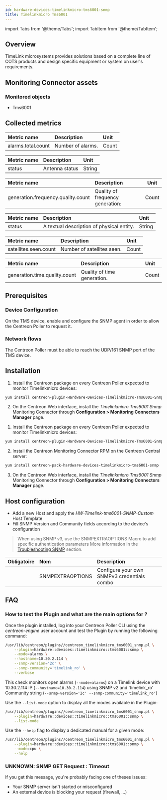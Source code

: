 ```yaml
---
id: hardware-devices-timelinkmicro-tms6001-snmp
title: Timelinkmicro Tms6001
---
```

import Tabs from '@theme/Tabs';
import TabItem from '@theme/TabItem';


## Overview

TimeLink microsystems provides solutions based on a complete line of COTS products and 
design specific equipment or system on user's requirements. 

## Monitoring Connector assets

### Monitored objects

* Tms6001                  

## Collected metrics

<Tabs groupId="sync">
<TabItem value="Alarms" label="Alarms">

| Metric name             | Description        | Unit  |
| :---------------------- | :----------------- | :---- |
| alarms.total.count      | Number of alarms.  | Count |

</TabItem>
<TabItem value="Antenna" label="Antenna">

| Metric name | Description    | Unit   |
|:------------|:---------------|:-------|
| status      | Antenna status | String |

</TabItem>
<TabItem value="Frequency" label="Frequency">

| Metric name                              | Description                       | Unit  | 
| :--------------------------------------- | :-------------------------------- |------ |
| generation.frequency.quality.count       | Quality of frequency generation:  | Count |

</TabItem>
<TabItem value="Gnss" label="Gnss">

| Metric name | Description                               | Unit   |
|:------------|:------------------------------------------|:-------|
| status      | A textual description of physical entity. | String |

</TabItem>
<TabItem value="Satellites" label="Satellites">

| Metric name                   | Description                | Unit  |
| :---------------------------- | :------------------------- | :---- |
| satellites.seen.count         | Number of satellites seen. | Count |

</TabItem>
<TabItem value="Time" label="Time">

| Metric name                   | Description                 | Unit  |
| :---------------------------- | :-------------------------- | :---- |
| generation.time.quality.count | Quality of time generation. | Count |

</TabItem>
</Tabs>

## Prerequisites

### Device Configuration

On the TMS device, enable and configure the SNMP agent in order to allow the Centreon Poller to request it.

### Network flows

The Centreon Poller must be able to reach the UDP/161 SNMP port of the TMS device.

## Installation

<Tabs groupId="sync">
<TabItem value="Online License" label="Online License">

1. Install the Centreon package on every Centreon Poller expected to monitor Timelinkmicro devices:

```bash
yum install centreon-plugin-Hardware-Devices-Timelinkmicro-Tms6001-Snmp
```

2. On the Centreon Web interface, install the *Timelinkmicro Tms6001 Snmp* Monitoring Connector 
through **Configuration > Monitoring Connectors Manager** page.

</TabItem>
<TabItem value="Offline License" label="Offline License">

1. Install the Centreon package on every Centreon Poller expected to monitor Timelinkmicro devices:

```bash
yum install centreon-plugin-Hardware-Devices-Timelinkmicro-Tms6001-Snmp
```

2. Install the Centreon Monitoring Connector RPM on the Centreon Central server:

```bash
yum install centreon-pack-hardware-devices-timelinkmicro-tms6001-snmp
```

3. On the Centreon Web interface, install the *Timelinkmicro Tms6001 Snmp* Monitoring Connector 
through **Configuration > Monitoring Connectors Manager** page.

</TabItem>
</Tabs>

## Host configuration 

* Add a new Host and apply the *HW-Timelink-tms6001-SNMP-Custom* Host Template
* Fill SNMP Version and Community fields according to the device's configuration

> When using SNMP v3, use the SNMPEXTRAOPTIONS Macro to add specific authentication parameters 
> More information in the [Troubleshooting SNMP](../getting-started/how-to-guides/troubleshooting-plugins.md#snmpv3-options-mapping) section.

| Obligatoire | Nom              | Description                                    |
| :---------- | :--------------- | :--------------------------------------------- |
|             | SNMPEXTRAOPTIONS | Configure your own SNMPv3 credentials combo    |

## FAQ

### How to test the Plugin and what are the main options for ?

Once the plugin installed, log into your Centreon Poller CLI using the *centreon-engine* user account 
and test the Plugin by running the following command:

```bash
/usr/lib/centreon/plugins//centreon_timelinkmicro_tms6001_snmp.pl \
	--plugin=hardware::devices::timelinkmicro::tms6001::snmp \
	--mode=alarms \
	--hostname=10.30.2.114 \
	--snmp-version='2c' \
	--snmp-community='timelink_ro' \
  	--verbose 
```

This check monitors open alarms (```--mode=alarms```) on a Timelink device with 10.30.2.114 IP (```--hostname=10.30.2.114```) 
using SNMP v2 and 'timelink_ro' Community string (```--snmp-version='2c' --snmp-community='timelink_ro'```) 

Use the ```--list-mode``` option to display all the modes available in the Plugin:

```bash
/usr/lib/centreon/plugins//centreon_timelinkmicro_tms6001_snmp.pl \
    --plugin=hardware::devices::timelinkmicro::tms6001::snmp \
    --list-mode
```

Use the ```--help``` flag to display a dedicated manual for a given mode:

```bash
/usr/lib/centreon/plugins//centreon_timelinkmicro_tms6001_snmp.pl \
    --plugin=hardware::devices::timelinkmicro::tms6001::snmp \
    --mode=cpu \
    --help
```

### UNKNOWN: SNMP GET Request : Timeout

If you get this message, you're probably facing one of theses issues: 
* Your SNMP server isn't started or misconfigured 
* An external device is blocking your request (firewall, ...)
